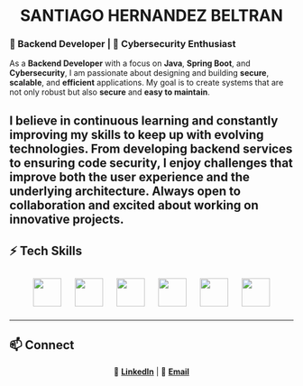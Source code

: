 <h1 align="center">SANTIAGO HERNANDEZ BELTRAN</h1>

<h3 align="left">🚀 Backend Developer | 🔐 Cybersecurity Enthusiast</h3>

As a **Backend Developer** with a focus on **Java**, **Spring Boot**, and **Cybersecurity**, I am passionate about designing and building **secure**, **scalable**, and **efficient** applications. My goal is to create systems that are not only robust but also **secure** and **easy to maintain**.

I believe in **continuous learning** and constantly improving my skills to keep up with evolving technologies. From developing backend services to ensuring code security, I enjoy challenges that improve both the user experience and the underlying architecture. Always open to collaboration and excited about working on innovative projects.
---

## ⚡ Tech Skills

<p align="center">
  <img src="https://cdn.jsdelivr.net/gh/devicons/devicon/icons/java/java-original.svg" width="50" height="50" style="margin: 10px;"/>
  <img src="https://cdn.jsdelivr.net/gh/devicons/devicon/icons/mongodb/mongodb-original.svg" width="50" height="50" style="margin: 10px;"/>
  <img src="https://cdn.jsdelivr.net/gh/devicons/devicon/icons/mysql/mysql-original.svg" width="50" height="50" style="margin: 10px;"/>
  <img src="https://cdn.jsdelivr.net/gh/devicons/devicon/icons/spring/spring-original.svg" width="50" height="50" style="margin: 10px;"/>
  <img src="https://cdn.jsdelivr.net/gh/devicons/devicon/icons/maven/maven-plain.svg" width="50" height="50" style="margin: 10px;"/>
  <img src="https://cdn.jsdelivr.net/gh/devicons/devicon/icons/linux/linux-original.svg" width="50" height="50" style="margin: 10px;"/>
</p>

---

## 📫 Connect

<p align="center">
  🔗 <a href="https://linkedin.com/in/santiago-hernandez-beltran" target="_blank"><b>LinkedIn</b></a> |
  📧 <a href="mailto:santiago.hbeltran98@gmail.com"><b>Email</b></a>
</p>
